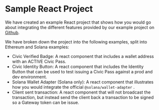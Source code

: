 # Sample React Project

We have created an example React project that shows how you would go about integrating the different features provided by our example project on [Github](https://github.com/civicteam/civic-pass-template).&#x20;

We have broken down the project into the following examples, split into Ethereum and Solana examples:

* Civic Verified Badge: A react component that includes a wallet address with an ACTIVE Civic Pass.
* Civic Identity Button: A react component that includes the Identity Button that can be used to test issuing a Civic Pass against a prod and dev environment.
* Solana Wallet Adapter (Solana only): A react component that illustrates how you would integrate the official `@solana/wallet-adapter` .
* Client sent transaction: A react component that will not broadcast the transaction, but instead send the client back a transaction to be signed so a Gateway token can be issue.

